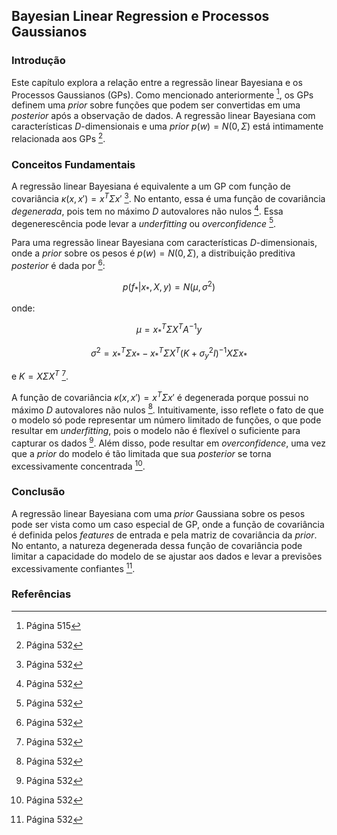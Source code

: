 ## Bayesian Linear Regression e Processos Gaussianos

### Introdução
Este capítulo explora a relação entre a regressão linear Bayesiana e os Processos Gaussianos (GPs). Como mencionado anteriormente [^1], os GPs definem uma *prior* sobre funções que podem ser convertidas em uma *posterior* após a observação de dados. A regressão linear Bayesiana com características *D*-dimensionais e uma *prior* $p(w) = N(0, \Sigma)$ está intimamente relacionada aos GPs [^532].

### Conceitos Fundamentais
A regressão linear Bayesiana é equivalente a um GP com função de covariância $\kappa(x, x') = x^T \Sigma x'$ [^532]. No entanto, essa é uma função de covariância *degenerada*, pois tem no máximo *D* autovalores não nulos [^532]. Essa degenerescência pode levar a *underfitting* ou *overconfidence* [^532].

Para uma regressão linear Bayesiana com características *D*-dimensionais, onde a *prior* sobre os pesos é $p(w) = N(0, \Sigma)$, a distribuição preditiva *posterior* é dada por [^532]:

$$ p(f_*|x_*, X, y) = N(\mu, \sigma^2) $$

onde:

$$ \mu = x_*^T \Sigma X^T A^{-1} y $$

$$ \sigma^2 = x_*^T \Sigma x_* - x_*^T \Sigma X^T (K + \sigma_y^2 I)^{-1} X \Sigma x_* $$

e $K = X \Sigma X^T$ [^532].

A função de covariância $\kappa(x, x') = x^T \Sigma x'$ é degenerada porque possui no máximo *D* autovalores não nulos [^532]. Intuitivamente, isso reflete o fato de que o modelo só pode representar um número limitado de funções, o que pode resultar em *underfitting*, pois o modelo não é flexível o suficiente para capturar os dados [^532]. Além disso, pode resultar em *overconfidence*, uma vez que a *prior* do modelo é tão limitada que sua *posterior* se torna excessivamente concentrada [^532].

### Conclusão
A regressão linear Bayesiana com uma *prior* Gaussiana sobre os pesos pode ser vista como um caso especial de GP, onde a função de covariância é definida pelos *features* de entrada e pela matriz de covariância da *prior*. No entanto, a natureza degenerada dessa função de covariância pode limitar a capacidade do modelo de se ajustar aos dados e levar a previsões excessivamente confiantes [^532].

### Referências
[^1]: Página 515
[^532]: Página 532
<!-- END -->
